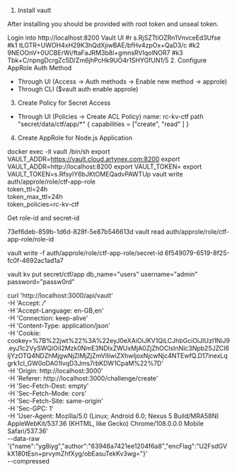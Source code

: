 1. Install vault

After installing you should be provided with root token and unseal token.

Login into http://localhost:8200 Vault UI
#r s.RjSZTtiOZRn1VnvceEd3Ufse
#k1 tLGTR+UWOH4xH29K3hQdXjiwBAE/bfHv4zpOx+QaD3/c
#k2 9NEOOnV+0UCBErWi/ftaFaJRM3b8l+gmnsRVIqolNOR7
#k3 Tbk+C/npngDcrgZc5D/Zm6jhPcHk9UO4r1SHYGfUN1/5
2. Configure AppRole Auth Method
- Through UI (Access -> Auth methods -> Enable new method -> approle)
- Through CLI ($vault auth enable approle)

3. Create Policy for Secret Access

- Through UI (Policies -> Create ACL Policy)
name: rc-kv-ctf
  path "secret/data/ctf/app/*" {
  capabilities = ["create", "read" ]
  }

4. Create AppRole for Node.js Application

docker exec -it vault /bin/sh
export VAULT_ADDR=https://vault.cloud.artynex.com:8200
export VAULT_ADDR=http://localhost:8200
export VAULT_TOKEN=<ROOT TOKEN>
export VAULT_TOKEN=s.RfsylY6bJKtOMEQadvPAWTUp
vault write auth/approle/role/ctf-app-role \
token_ttl=24h \
token_max_ttl=24h \
token_policies=rc-kv-ctf

Get role-id and secret-id

73ef6deb-859b-1d6d-828f-5e87b546613d
vault read auth/approle/role/ctf-app-role/role-id

vault write -f auth/approle/role/ctf-app-role/secret-id
6f549079-6519-8f25-fc0f-4692ac1ad1a7


vault kv put secret/ctf/app db_name="users" username="admin" password="passw0rd"



curl 'http://localhost:3000/api/vault' \
-H 'Accept: */*' \
-H 'Accept-Language: en-GB,en' \
-H 'Connection: keep-alive' \
-H 'Content-Type: application/json' \
-H 'Cookie: cookey=%7B%22jwt%22%3A%22eyJ0eXAiOiJKV1QiLCJhbGciOiJIUzI1NiJ9.eyJ1c2VySWQiOiI2Mzk0NmE3NDIxZWUxMjA0ZjZhOCIsInNlc3Npb25JZCI6IjYzOTQ4NDZhMjgwNjZlMjZjZmVlIiwiZXhwIjoxNjcwNjc4NTEwfQ.D17inexLqgrk1cI_GW0oDA01lvqD3Jms7rbKDW1CpaM%22%7D' \
-H 'Origin: http://localhost:3000' \
-H 'Referer: http://localhost:3000/challenge/create' \
-H 'Sec-Fetch-Dest: empty' \
-H 'Sec-Fetch-Mode: cors' \
-H 'Sec-Fetch-Site: same-origin' \
-H 'Sec-GPC: 1' \
-H 'User-Agent: Mozilla/5.0 (Linux; Android 6.0; Nexus 5 Build/MRA58N) AppleWebKit/537.36 (KHTML, like Gecko) Chrome/108.0.0.0 Mobile Safari/537.36' \
--data-raw '{"name":"yg8iyg","author":"63946a7421ee1204f6a8","encFlag":"U2FsdGVkX180tEsn+prvymZhfXyg/obEasuTekKv3wg="}' \
--compressed
